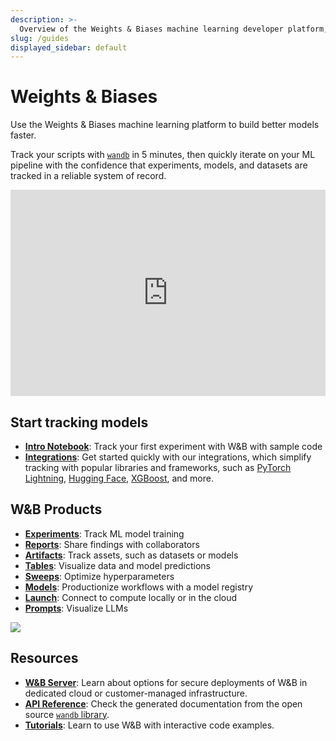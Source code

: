```yaml
---
description: >-
  Overview of the Weights & Biases machine learning developer platform, and 
slug: /guides
displayed_sidebar: default
---
```


# Weights & Biases

Use the Weights & Biases machine learning platform to build better models faster. 

Track your scripts with [`wandb`](https://github.com/wandb/wandb) in 5 minutes, then quickly iterate on your ML pipeline with the confidence that experiments, models, and datasets are tracked in a reliable system of record.

<iframe width="100%" height="330" src="https://www.youtube.com/embed/tHAFujRhZLA" title="Weights &amp; Biases End-to-End Demo" frameborder="0" allow="accelerometer; autoplay; clipboard-write; encrypted-media; gyroscope; picture-in-picture; web-share" allowfullscreen></iframe>


## Start tracking models
- **[Intro Notebook](http://wandb.me/intro)**: Track your first experiment with W&B with sample code
- **[Integrations](./integrations/intro.md)**: Get started quickly with our integrations, which simplify tracking with popular libraries and frameworks, such as [PyTorch Lightning](./integrations/lightning.md), [Hugging Face](./integrations/huggingface.md), [XGBoost](./integrations/xgboost.md), and more.


## W&B Products
- **[Experiments](./track/intro.md)**: Track ML model training
- **[Reports](./reports/intro.md)**: Share findings with collaborators
- **[Artifacts](./artifacts/intro.md)**: Track assets, such as datasets or models
- **[Tables](./reports/intro.md)**: Visualize data and model predictions
- **[Sweeps](./reports/intro.md)**: Optimize hyperparameters
- **[Models](./reports/intro.md)**: Productionize workflows with a model registry
- **[Launch](./reports/intro.md)**: Connect to compute locally or in the cloud
- **[Prompts](./reports/intro.md)**: Visualize LLMs


![](@site/static/images/general/wandb_diagram_july23.png)

## Resources

- **[W&B Server](./hosting/intro.md)**: Learn about options for secure deployments of W&B in dedicated cloud or customer-managed infrastructure.
- **[API Reference](../ref/README.md)**: Check the generated documentation from the open source [`wandb` library](https://github.com/wandb/wandb).
- **[Tutorials](../tutorials/intro_to_tutorials.md)**: Learn to use W&B with interactive code examples.